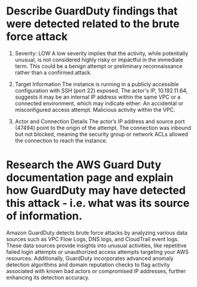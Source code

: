 # Describe GuardDuty findings that were detected related to the brute force attack
1. Severity: LOW
A low severity implies that the activity, while potentially unusual, is not considered highly risky or impactful in the immediate term. This could be a benign attempt or preliminary reconnaissance rather than a confirmed attack.

2. Target Information
The instance is running in a publicly accessible configuration with SSH (port 22) exposed. The actor's IP, 10.192.11.64, suggests it may be an internal IP address within the same VPC or a connected environment, which may indicate either:
An accidental or misconfigured access attempt.
Malicious activity within the VPC.

3. Actor and Connection Details
The actor’s IP address and source port (47494) point to the origin of the attempt.
The connection was inbound but not blocked, meaning the security group or network ACLs allowed the connection to reach the instance.

# Research the AWS Guard Duty documentation page and explain how GuardDuty may have detected this attack - i.e. what was its source of information.
Amazon GuardDuty detects brute force attacks by analyzing various data sources such as VPC Flow Logs, DNS logs, and CloudTrail event logs. These data sources provide insights into unusual activities, like repetitive failed login attempts or unauthorized access attempts targeting your AWS resources.
Additionally, GuardDuty incorporates advanced anomaly detection algorithms and domain reputation checks to flag activity associated with known bad actors or compromised IP addresses, further enhancing its detection accuracy.